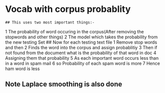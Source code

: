# Vocab with corpus probablity
	## This uses two most important things:-
1 The probability of  word occuring in the corpus(After removing the stopwords and other things)
2 The model which takes the probability from the new testing Set
	## Now for each testing text file
1 Remove stop words and then 
2 Finds the word into the corpus and assign probablitiy
3 Then if not found from the document what is the probability of that word in doc
4 Assigning them that probability
5 As each important word occurs less than in  a word in spam  mail
6 so Probability of each spam word is more
7 Hence ham word is less
## Note Laplace smoothing is also done

